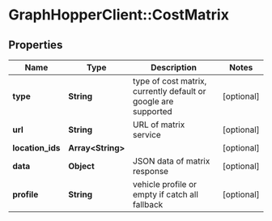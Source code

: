 # GraphHopperClient::CostMatrix

## Properties
Name | Type | Description | Notes
------------ | ------------- | ------------- | -------------
**type** | **String** | type of cost matrix, currently default or google are supported | [optional] 
**url** | **String** | URL of matrix service | [optional] 
**location_ids** | **Array&lt;String&gt;** |  | [optional] 
**data** | **Object** | JSON data of matrix response | [optional] 
**profile** | **String** | vehicle profile or empty if catch all fallback | [optional] 


